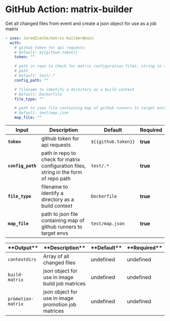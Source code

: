 <!-- start title -->

# GitHub Action: matrix-builder

<!-- end title -->
<!-- start description -->

Get all changed files from event and create a json object for use as a job matrix

<!-- end description -->
<!-- start usage -->

```yaml
- uses: JaredZieche/matrix-builder@main
  with:
    # github token for api requests
    # Default: ${{github.token}}
    token: ""

    # path in repo to check for matrix configuration files, string in the form of repo
    # path
    # Default: test/.*
    config_path: ""

    # filename to identify a directory as a build context
    # Default: Dockerfile
    file_type: ""

    # path to json file containing map of github runners to target envs
    # Default: test/map.json
    map_file: ""
```

<!-- end usage -->
<!-- start inputs -->

| **Input**         | **Description**                                                                       | **Default**         | **Required** |
| ----------------- | ------------------------------------------------------------------------------------- | ------------------- | ------------ |
| **`token`**       | github token for api requests                                                         | `${{github.token}}` | **true**     |
| **`config_path`** | path in repo to check for matrix configuration files, string in the form of repo path | `test/.*`           | **true**     |
| **`file_type`**   | filename to identify a directory as a build context                                   | `Dockerfile`        | **true**     |
| **`map_file`**    | path to json file containing map of github runners to target envs                     | `test/map.json`     | **true**     |

<!-- end inputs -->
<!-- start outputs -->

| \***\*Output\*\*** | \***\*Description\*\***                             | \***\*Default\*\*** | \***\*Required\*\*** |
| ------------------ | --------------------------------------------------- | ------------------- | -------------------- |
| `contextdirs`      | Array of all changed files                          | undefined           | undefined            |
| `build-matrix`     | json object for use in image build job matrices     | undefined           | undefined            |
| `promotion-matrix` | json object for use in image promotion job matrices | undefined           | undefined            |

<!-- end outputs -->
